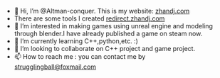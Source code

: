 - 👋 Hi, I’m @Altman-conquer. This is my website: [zhandj.com](https://zhandj.com) 
-    There are some tools I created [redirect.zhandj.com](https://redirect.zhandj.com)
- 👀 I’m interested in making games using unreal engine and modeling through blender.I have already published a game on steam now.
- 🌱 I’m currently learning C++,python,etc. :)
- 💞️ I’m looking to collaborate on C++ project and game project.
- 📫 How to reach me :  you can contact me by strugglingball@foxmail.com
<!---
Altman-conquer/Altman-conquer is a ✨ special ✨ repository because its `README.md` (this file) appears on your GitHub profile.
You can click the Preview link to take a look at your changes.
--->
